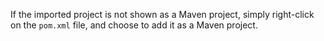 
 If the imported project is not shown as a Maven project, simply right-click on the `pom.xml` file, and choose to add it as a Maven project.
